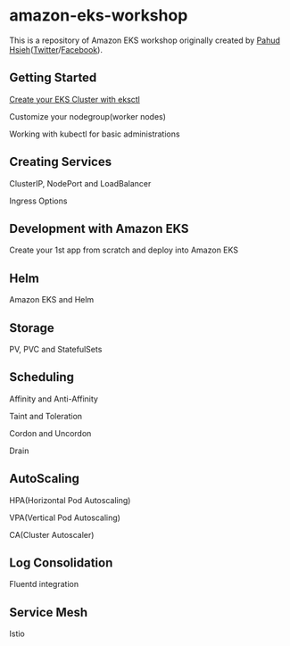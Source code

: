 # amazon-eks-workshop
This is a repository of Amazon EKS workshop originally created by [Pahud Hsieh](https://github.com/pahud)([Twitter](https://twitter.com/pahudnet)/[Facebook](https://www.facebook.com/pahudnet)). 



## Getting Started

[Create your EKS Cluster with eksctl](./00-getting-started/create-eks-with-eksctl.md)

Customize your nodegroup(worker nodes)

Working with kubectl for basic administrations



## Creating Services

ClusterIP, NodePort and LoadBalancer

Ingress Options



## Development with Amazon EKS

Create your 1st app from scratch and deploy into Amazon EKS



## Helm

Amazon EKS and Helm



## Storage

PV, PVC and StatefulSets



## Scheduling

Affinity and Anti-Affinity

Taint and Toleration

Cordon and Uncordon

Drain



## AutoScaling

HPA(Horizontal Pod Autoscaling)

VPA(Vertical Pod Autoscaling)

CA(Cluster Autoscaler)





## Log Consolidation

Fluentd integration



## Service Mesh

Istio



